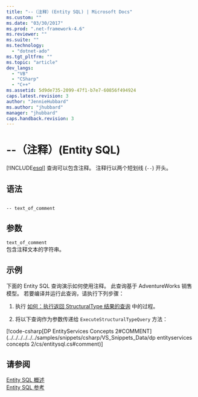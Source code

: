 ```yaml
---
title: "--（注释）(Entity SQL) | Microsoft Docs"
ms.custom: ""
ms.date: "03/30/2017"
ms.prod: ".net-framework-4.6"
ms.reviewer: ""
ms.suite: ""
ms.technology: 
  - "dotnet-ado"
ms.tgt_pltfrm: ""
ms.topic: "article"
dev_langs: 
  - "VB"
  - "CSharp"
  - "C++"
ms.assetid: 5d9de735-2099-47f1-b7e7-60856f494924
caps.latest.revision: 3
author: "JennieHubbard"
ms.author: "jhubbard"
manager: "jhubbard"
caps.handback.revision: 3
---
```

# --（注释）(Entity SQL)
[!INCLUDE[esql](../../../../../../includes/esql-md.md)] 查询可以包含注释。 注释行以两个短划线 \(`--`\) 开头。  
  
## 语法  
  
```  
  
-- text_of_comment  
```  
  
## 参数  
 `text_of_comment`  
 包含注释文本的字符串。  
  
## 示例  
 下面的 Entity SQL 查询演示如何使用注释。 此查询基于 AdventureWorks 销售模型。 若要编译并运行此查询，请执行下列步骤：  
  
1.  执行 [如何：执行返回 StructuralType 结果的查询](../../../../../../docs/framework/data/adonet/ef/how-to-execute-a-query-that-returns-structuraltype-results.md) 中的过程。  
  
2.  将以下查询作为参数传递给 `ExecuteStructuralTypeQuery` 方法：  
  
 [!code-csharp[DP EntityServices Concepts 2#COMMENT](../../../../../../samples/snippets/csharp/VS_Snippets_Data/dp entityservices concepts 2/cs/entitysql.cs#comment)]  
  
## 请参阅  
 [Entity SQL 概述](../../../../../../docs/framework/data/adonet/ef/language-reference/entity-sql-overview.md)   
 [Entity SQL 参考](../../../../../../docs/framework/data/adonet/ef/language-reference/entity-sql-reference.md)